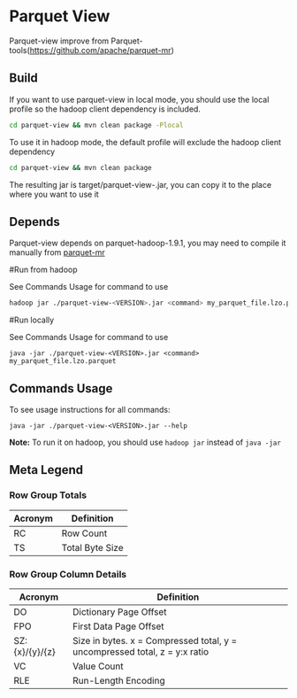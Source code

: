 Parquet View
======

Parquet-view improve from Parquet-tools(https://github.com/apache/parquet-mr)

## Build

If you want to use parquet-view in local mode, you should use the local profile so the 
hadoop client dependency is included.

```sh
cd parquet-view && mvn clean package -Plocal 
```

To use it in hadoop mode, the default profile will exclude the hadoop client dependency

```sh
cd parquet-view && mvn clean package 
```

The resulting jar is target/parquet-view-<Version>.jar, you can copy it to the place where you
want to use it

## Depends

Parquet-view depends on parquet-hadoop-1.9.1, you may need to compile it manually from [parquet-mr](https://github.com/apache/parquet-mr)

#Run from hadoop

See Commands Usage for command to use

```sh
hadoop jar ./parquet-view-<VERSION>.jar <command> my_parquet_file.lzo.parquet
```

#Run locally

See Commands Usage for command to use

```
java -jar ./parquet-view-<VERSION>.jar <command> my_parquet_file.lzo.parquet
```

## Commands Usage

To see usage instructions for all commands: 

```
java -jar ./parquet-view-<VERSION>.jar --help
```

**Note:** To run it on hadoop, you should use `hadoop jar` instead of `java -jar`

## Meta Legend

### Row Group Totals

Acronym | Definition
--------|-----------
RC | Row Count
TS | Total Byte Size

### Row Group Column Details

Acronym | Definition
--------|-----------
DO | Dictionary Page Offset
FPO | First Data Page Offset
SZ:{x}/{y}/{z} | Size in bytes. x = Compressed total, y = uncompressed total, z = y:x ratio
VC | Value Count
RLE | Run-Length Encoding
